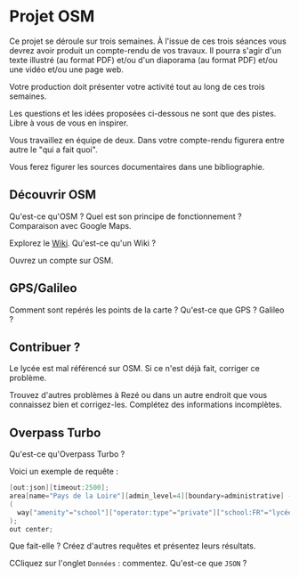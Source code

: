 # Projet OSM

Ce projet  se déroule sur  trois semaines. À l'issue  de ces trois  séances vous
devrez avoir  produit un  compte-rendu de  vos travaux.  Il pourra  s'agir d'un
texte illustré  (au format PDF) et/ou  d'un diaporama (au format  PDF) et/ou une
vidéo et/ou une page web.

Votre  production doit  présenter  votre  activité tout  au  long  de ces  trois
semaines.

Les questions et les idées proposées ci-dessous  ne sont que des pistes. Libre à
vous de vous en inspirer.

Vous travaillez en équipe de deux.  Dans votre compte-rendu figurera entre autre
le "qui a fait quoi".

Vous ferez figurer les sources documentaires dans une bibliographie.

## Découvrir OSM

Qu'est-ce qu'OSM  ? Quel est son  principe de fonctionnement ?  Comparaison avec
Google Maps.

Explorez  le   [Wiki](https://wiki.openstreetmap.org/wiki/Main_Page).  Qu'est-ce
qu'un Wiki ?

Ouvrez un compte sur OSM.

## GPS/Galileo

Comment sont  repérés les points de  la carte ?  Qu'est-ce que GPS ?  Galileo ?


## Contribuer ?

Le lycée est mal référencé sur OSM. Si ce n'est déjà fait, corriger ce
problème. 

Trouvez d'autres problèmes  à Rezé ou dans un autre  endroit que vous connaissez
bien et corrigez-les. Complétez des informations incomplètes.


## Overpass Turbo

Qu'est-ce qu'Overpass Turbo ? 

Voici un exemple de requête :

```c
[out:json][timeout:2500];
area[name="Pays de la Loire"][admin_level=4][boundary=administrative] -> .loc2;
(
  way["amenity"="school"]["operator:type"="private"]["school:FR"="lycée"](area.loc);
);
out center;
```

Que fait-elle ? Créez d'autres requêtes et présentez leurs résultats.

CCliquez sur l'onglet `Données` : commentez. Qu'est-ce que `JSON` ?
